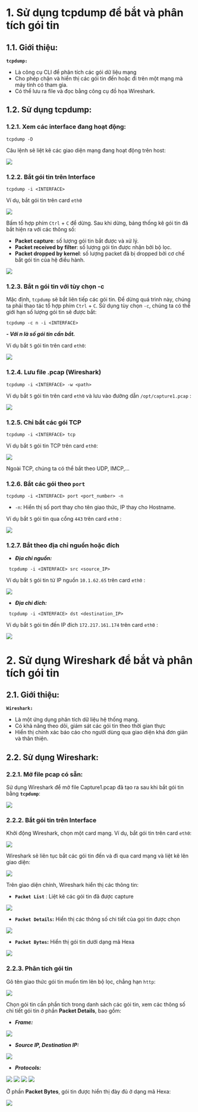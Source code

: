 # 1. Sử dụng tcpdump để bắt và phân tích gói tin

## 1.1. Giới thiệu:
**`tcpdump:`**
- Là công cụ CLI để phân tích các gói dữ liệu mạng
- Cho phép chặn và hiển thị các gói tin đến hoặc đi trên một mạng mà máy tính có tham gia.
- Có thể lưu ra file và đọc bằng công cụ đồ họa Wireshark.

## 1.2. Sử dụng tcpdump:
### 1.2.1. Xem các interface đang hoạt động:
```
tcpdump -D
```
Câu lệnh sẽ liệt kê các giao diện mạng đang hoạt động trên host:

<img src="https://i.imgur.com/rx5do31.png" />

### 1.2.2. Bắt gói tin trên Interface
```
tcpdump -i <INTERFACE>
```
Ví dụ, bắt gói tin trên card `eth0`
        
<img src="https://i.imgur.com/B3DFgv0.png" />
    
Bấm tổ hợp phím `Ctrl` + `C` để dừng.
Sau khi dừng, bảng thống kê gói tin đã bắt hiện ra với các thông số:
- **Packet capture**: số lượng gói tin bắt được và xử lý.
- **Packet received by filter**: số lượng gói tin được nhận bởi bộ lọc.
- **Packet dropped by kernel**: số lượng packet đã bị dropped bởi cơ chế bắt gói tin của hệ điều hành.

<img src="https://i.imgur.com/1eNdjDk.png" />

### 1.2.3. Bắt n gói tin với tùy chọn -c
Mặc định, `tcpdump` sẽ bắt liên tiếp các gói tin. Để dừng quá trình này, chúng ta phải thao tác tổ hợp phím `Ctrl` + `C`.
Sử dụng tùy chọn `-c`, chúng ta có thể giới hạn số lượng gói tin sẽ được bắt:
```
tcpdump -c n -i <INTERFACE>
```
***- Với n là số gói tin cần bắt.***

Ví dụ bắt `5` gói tin trên card `eth0`:

<img src="https://i.imgur.com/zst4UKN.png" />

### 1.2.4. Lưu file .pcap (Wireshark)
```
tcpdump -i <INTERFACE> -w <path>
```
Ví dụ bắt `5` gói tin trên card `eth0` và lưu vào đường dẫn `/opt/capture1.pcap` :

<img src="https://i.imgur.com/CUq8aI9.png" />

### 1.2.5. Chỉ bắt các gói TCP

```
tcpdump -i <INTERFACE> tcp
```
Ví dụ bắt `5` gói tin TCP trên card `eth0`:

<img src="https://i.imgur.com/Do1nFY4.png" />

Ngoài TCP, chúng ta có thể bắt theo UDP, IMCP,...

### 1.2.6. Bắt các gói theo `port`
```
tcpdump -i <INTERFACE> port <port_number> -n
```
- `-n`: Hiển thị số port thay cho tên giao thức, IP thay cho Hostname.

Ví dụ bắt `5` gói tin qua cổng `443` trên card `eth0` :

<img src="https://i.imgur.com/v3cXrqE.png" />

### 1.2.7. Bắt theo địa chỉ nguồn hoặc đích

- ***Địa chỉ nguồn:***

```
 tcpdump -i <INTERFACE> src <source_IP>
```
Ví dụ bắt `5` gói tin từ IP nguồn `10.1.62.65` trên card `eth0` :

<img src="https://i.imgur.com/7Wmgb1p.png" />

- ***Địa chỉ đích:*** 

```
 tcpdump -i <INTERFACE> dst <destination_IP>
```

Ví dụ bắt `5` gói tin đến IP đích `172.217.161.174` trên card `eth0` :

<img src="https://i.imgur.com/odjBizN.png" />

 # 2. Sử dụng Wireshark để bắt và phân tích gói tin
 
 ## 2.1. Giới thiệu:
**`Wireshark:`**
-  Là một ứng dụng phân tích dữ liệu hệ thống mạng.
-  Có khả năng theo dõi, giám sát các gói tin theo thời gian thực
-  Hiển thị chính xác báo cáo cho người dùng qua giao diện khá đơn giản và thân thiện.
## 2.2. Sử dụng Wireshark:
### 2.2.1. Mở file pcap có sẵn:
Sử dụng Wireshark để mở file Capture1.pcap đã tạo ra sau khi bắt gói tin bằng **`tcpdump`**:

<img src="https://i.imgur.com/X7MA1Wg.png" />

### 2.2.2. Bắt gói tin trên Interface
Khởi động Wireshark, chọn một card mạng. Ví dụ, bắt gói tin trên card `eth0`:
        
<img src="https://i.imgur.com/5OkpueL.png" />
    
Wireshark sẽ liên tục bắt các gói tin đến và đi qua card mạng và liệt kê lên giao diện:

<img src="https://i.imgur.com/zPDYvZd.png" />

Trên giao diện chính, Wireshark hiển thị các thông tin:
- **`Packet List`** : Liệt kê các gói tin đã được capture

<img src="https://i.imgur.com/kIK2Q5V.png" />

- **`Packet Details`:** Hiển thị các thông số chi tiết của gọi tin được chọn

<img src="https://i.imgur.com/MNWcg69.png" />

- **`Packet Bytes`:** Hiển thị gói tin dưới dạng mã Hexa

<img src="https://i.imgur.com/wgOHJ0J.png" />

### 2.2.3. Phân tích gói tin
Gõ tên giao thức gói tin muốn tìm lên bộ lọc, chẳng hạn `http`:

<img src="https://i.imgur.com/nOHmH0K.png" />

Chọn gói tin cần phần tích trong danh sách các gói tin, xem các thông số chi tiết gói tin ở phần **Packet Details**, bao gồm:
- ***Frame:***

<img src="https://i.imgur.com/X2fc2Ja.png" />

- ***Source IP, Destination IP:***

<img src="https://i.imgur.com/RTh4PuQ.png" />

- ***Protocols:***

<img src="https://i.imgur.com/vnbJMuq.png" />

<img src="https://i.imgur.com/rgYwcJc.png" />

<img src="https://i.imgur.com/zYu7kVc.png" />

<img src="https://i.imgur.com/JgCDtsI.png" />

Ở phần **Packet Bytes**, gói tin được hiển thị đày đủ ở dạng mã Hexa:

<img src="https://i.imgur.com/lhVTj82.png" />
